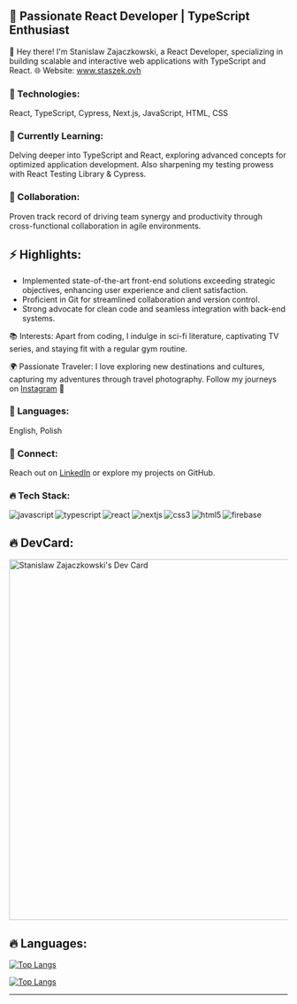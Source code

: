 ## 🚀 Passionate React Developer | TypeScript Enthusiast

👋 Hey there! I'm Stanislaw Zajaczkowski, a React Developer, specializing in building scalable and interactive web applications with TypeScript and React. :globe_with_meridians: Website: www.staszek.ovh

### 🔧 Technologies: 
React, TypeScript, Cypress, Next.js, JavaScript, HTML, CSS

### 🌱 Currently Learning: 
Delving deeper into TypeScript and React, exploring advanced concepts for optimized application development. Also sharpening my testing prowess with React Testing Library & Cypress.

### 🤝 Collaboration: 
Proven track record of driving team synergy and productivity through cross-functional collaboration in agile environments.

## ⚡ Highlights:

* Implemented state-of-the-art front-end solutions exceeding strategic objectives, enhancing user experience and client satisfaction.
* Proficient in Git for streamlined collaboration and version control.
* Strong advocate for clean code and seamless integration with back-end systems.
  
📚 Interests: Apart from coding, I indulge in sci-fi literature, captivating TV series, and staying fit with a regular gym routine. 

🌍 Passionate Traveler: I love exploring new destinations and cultures, capturing my adventures through travel photography. Follow my journeys on [Instagram](https://www.instagram.com/spoznionepodroze.pl/) 📸

### 💬 Languages: 
English, Polish

### 🔗 Connect: 
Reach out on [LinkedIn](https://www.linkedin.com/in/s-zajaczkowski/) or explore my projects on GitHub.



### :fire: Tech Stack: <br/>

<!-- <img align="left" alt="bootstrap" src="https://img.shields.io/badge/Bootstrap-563D7C?style=for-the-badge&logo=bootstrap&logoColor=white"/> -->
<img align="left" alt="javascript" src="https://img.shields.io/badge/JavaScript-F7DF1E?style=social&logo=javascript&logoColor=black" />
<img align="left" alt="typescript" src="https://img.shields.io/badge/typescript-%23007ACC.svg?style=social&logo=typescript&logoColor=black" />
                                   
<img align="left" alt="react" src="https://img.shields.io/badge/_React-20232A?style=social&logo=react&logoColor=black" />
<img align="left" alt="nextjs" src="https://img.shields.io/badge/Next-black?style=social&logo=next.js&logoColor=black" />
<img align="left" alt="css3" src="https://img.shields.io/badge/CSS3-1572B6?style=social&logo=css3&logoColor=black" />
<img align="left"  alt="html5" src="https://img.shields.io/badge/HTML5-E34F26?style=social&logo=html5&logoColor=black" /> 


<!-- <img align="left" alt="redux" src="https://img.shields.io/badge/Redux-593D88?style=for-the-badge&logo=redux&logoColor=white" /> -->
<img align="left" alt="firebase" src="https://img.shields.io/badge/Firebase-FFCA28?style=social&logo=firebase&logoColor=black" /> 
<!-- <img align="left" alt="firebase" src="https://img.shields.io/badge/Firebase-FFCA28?style=for-the-badge&logo=firebase&logoColor=black" /> -->


<br/>



<!-- ### :mailbox: You can reach me here: <br/>
<a href="mailto:staszek.zajaczkowski@gmail.com"><img align="left" alt="gmail address" src="https://img.shields.io/badge/Gmail-D14836?style=for-the-badge&logo=gmail&logoColor=white"/></a> 

<br/> <br/> -->



<!--## :fire: Stats: <br/>
[![Anurag's GitHub stats](https://github-readme-stats.vercel.app/api?username=staszekz&show_icons=true&theme=dark)](https://github.com/anuraghazra/github-readme-stats)
<br/><br/> -->
## 🔥 DevCard: <br/>
<a href="https://app.daily.dev/staszek754"><img src="https://api.daily.dev/devcards/v2/PjzRDBhyg4EAWK3acBre7.png?type=wide&r=vau" width="652" alt="Stanislaw Zajaczkowski's Dev Card"/></a>
## :fire: Languages: <br/>
[![Top Langs](https://github-readme-stats.vercel.app/api/top-langs/?username=staszekz&show_icons=true&theme=radical)](https://github.com/anuraghazra/github-readme-stats)

[![Top Langs](https://github-readme-stats.vercel.app/api?username=staszekz&show_icons=true&theme=radical)](https://github.com/anuraghazra/github-readme-stats)

<hr/>

